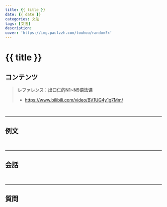 ```yaml
---
title: {{ title }}
date: {{ date }}
categories: 文法
tags: [文法]
description: 
cover: 'https://img.paulzzh.com/touhou/random?x'
---
```


# {{ title }}

## **コンテンツ**

>   **レファレンス：出口仁的N1~N5语法课**
>
>   -   https://www.bilibili.com/video/BV1UG4y1g7Mm/



<br/>

****

## **例文**





<br/>

****

## **会話**





<br/>

****

## **質問**





<br/>
